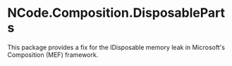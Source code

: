 # NCode.Composition.DisposableParts
This package provides a fix for the IDisposable memory leak in Microsoft's Composition (MEF) framework.
